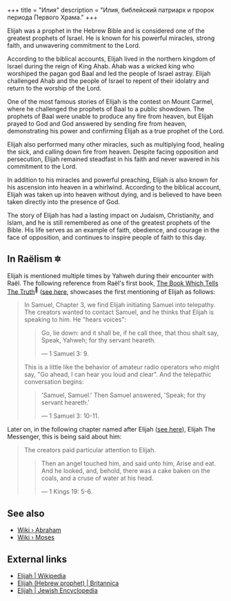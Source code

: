 +++
title = "Илия"
description = "Илия, библейский патриарх и пророк периода Первого Храма."
+++

Elijah was a prophet in the Hebrew Bible and is considered one of the greatest prophets of Israel. He is known for his powerful miracles, strong faith, and unwavering commitment to the Lord.

According to the biblical accounts, Elijah lived in the northern kingdom of Israel during the reign of King Ahab. Ahab was a wicked king who worshiped the pagan god Baal and led the people of Israel astray. Elijah challenged Ahab and the people of Israel to repent of their idolatry and return to the worship of the Lord.

One of the most famous stories of Elijah is the contest on Mount Carmel, where he challenged the prophets of Baal to a public showdown. The prophets of Baal were unable to produce any fire from heaven, but Elijah prayed to God and God answered by sending fire from heaven, demonstrating his power and confirming Elijah as a true prophet of the Lord.

Elijah also performed many other miracles, such as multiplying food, healing the sick, and calling down fire from heaven. Despite facing opposition and persecution, Elijah remained steadfast in his faith and never wavered in his commitment to the Lord.

In addition to his miracles and powerful preaching, Elijah is also known for his ascension into heaven in a whirlwind. According to the biblical account, Elijah was taken up into heaven without dying, and is believed to have been taken directly into the presence of God.

The story of Elijah has had a lasting impact on Judaism, Christianity, and Islam, and he is still remembered as one of the greatest prophets of the Bible. His life serves as an example of faith, obedience, and courage in the face of opposition, and continues to inspire people of faith to this day.

## In Raëlism 🔯

Elijah is mentioned multiple times by Yahweh during their encounter with Raël. The following reference from Raël's first book, [The Book Which Tells The Truth](../../library/the-book-which-tells-the-truth/)<sup>📖</sup> ([see here](https://wheelofheaven.github.io/rael-one-the-book-which-tells-the-truth/3_watching_over_the_chosen_people.html#samson-the-telepathist), showcases the first mentioning of Elijah as follows:

> In Samuel, Chapter 3, we find Elijah initiating Samuel into telepathy. The creators wanted to contact Samuel, and he thinks that Elijah is speaking to him. He "hears voices":
>
>> Go, lie down: and it shall be, if he call thee, that thou shalt say, Speak, Yahweh; for thy servant heareth.
>>
>> — 1 Samuel 3: 9.
>
> This is a little like the behavior of amateur radio operators who might say, "Go ahead, I can hear you loud and clear". And the telepathic conversation begins:
>
>> 'Samuel, Samuel.' Then Samuel answered, 'Speak; for thy servant heareth.'
>>
>> — 1 Samuel 3: 10-11.

Later on, in the following chapter named after Elijah ([see here](https://wheelofheaven.github.io/rael-one-the-book-which-tells-the-truth/3_watching_over_the_chosen_people.html#elijah-the-messenger)), Elijah The Messenger, this is being said about him:

> The creators paid particular attention to Elijah.
>
>> Then an angel touched him, and said unto him, Arise and eat. And he looked, and, behold, there was a cake baken on the coals, and a cruse of water at his head.
>>
>> — 1 Kings 19: 5-6.

## See also

- [Wiki › Abraham](../../wiki/abraham/)
- [Wiki › Moses](../../wiki/moses/)

## External links

- [Elijah | Wikipedia](https://en.wikipedia.org/wiki/Elijah)
- [Elijah (Hebrew prophet) | Britannica](https://www.britannica.com/biography/Elijah-Hebrew-prophet)
- [Elijah | Jewish Encyclopedia](https://www.jewishencyclopedia.com/articles/5634-elijah)